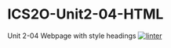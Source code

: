 # ICS2O-Unit2-04-HTML
Unit 2-04 Webpage with style headings
 [![linter](https://github.com/<OWNER>/<REPOSITORY>/workflows/linter/badge.svg)](https://github.com/marketplace/actions/super-linter)         

